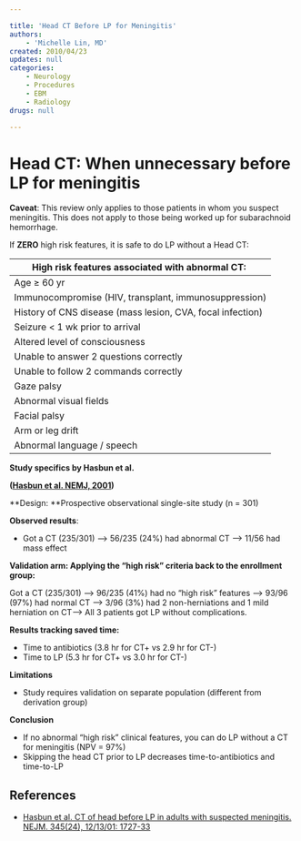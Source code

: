 ```yaml
---

title: 'Head CT Before LP for Meningitis'
authors:
    - 'Michelle Lin, MD'
created: 2010/04/23
updates: null
categories:
    - Neurology
    - Procedures
    - EBM
    - Radiology
drugs: null

---
```






# Head CT: When unnecessary before LP for meningitis

**Caveat**: This review only applies to those patients in whom you suspect meningitis. This does not apply to those being worked up for subarachnoid hemorrhage.

If **ZERO** high risk features, it is safe to do LP without a Head CT:

| **High risk features associated with abnormal CT:**        |
|------------------------------------------------------------|
| Age ≥ 60 yr                                                |
| Immunocompromise (HIV, transplant, immunosuppression)      |
| History of CNS disease (mass lesion, CVA, focal infection) |
| Seizure &lt; 1 wk prior to arrival                         |
| Altered level of consciousness                             |
| Unable to answer 2 questions correctly                     |
| Unable to follow 2 commands correctly                      |
| Gaze palsy                                                 |
| Abnormal visual fields                                     |
| Facial palsy                                               |
| Arm or leg drift                                           |
| Abnormal language / speech                                 |

**Study specifics by Hasbun et al.**

**([Hasbun et al. NEMJ, 2001](https://www.ncbi.nlm.nih.gov/pubmed/?term=11742046))**

**Design: **Prospective observational single-site study (n = 301)

**Observed results**: 

-   Got a CT (235/301) --&gt; 56/235 (24%) had abnormal CT --&gt; 11/56 had mass effect

**Validation arm: Applying the “high risk” criteria back to the enrollment group:**

Got a CT (235/301) --&gt; 96/235 (41%) had no “high risk” features --&gt; 93/96 (97%) had normal CT --&gt; 3/96 (3%) had 2 non-herniations and 1 mild herniation on CT--&gt; All 3 patients got LP without complications.

**Results tracking saved time:**

-   Time to antibiotics (3.8 hr for CT+ vs 2.9 hr for CT-) 
-   Time to LP (5.3 hr for CT+ vs 3.0 hr for CT-)

**Limitations**

-   Study requires validation on separate population (different from derivation group) 

**Conclusion**

-   If no abnormal “high risk” clinical features, you can do LP without a CT for meningitis (NPV = 97%) 
-   Skipping the head CT prior to LP decreases time-to-antibiotics and time-to-LP 

## References

-   [Hasbun et al. CT of head before LP in adults with suspected meningitis. NEJM. 345(24), 12/13/01: 1727-33](https://www.ncbi.nlm.nih.gov/pubmed/?term=11742046)
